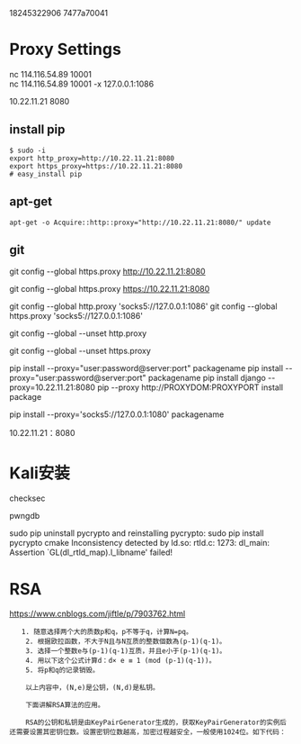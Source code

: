 18245322906  7477a70041 

# Proxy Settings

nc 114.116.54.89 10001	
nc 114.116.54.89 10001 -x 127.0.0.1:1086

10.22.11.21 8080

## install pip
    
    $ sudo -i
    export http_proxy=http://10.22.11.21:8080
	export https_proxy=https://10.22.11.21:8080
    # easy_install pip

## apt-get     
    apt-get -o Acquire::http::proxy="http://10.22.11.21:8080/" update

## git

git config --global https.proxy http://10.22.11.21:8080

git config --global https.proxy https://10.22.11.21:8080

git config --global http.proxy 'socks5://127.0.0.1:1086'
git config --global https.proxy 'socks5://127.0.0.1:1086'


git config --global --unset http.proxy

git config --global --unset https.proxy


pip install --proxy="user:password@server:port" packagename
pip install --proxy="user:password@server:port" packagename
pip install django --proxy=10.22.11.21:8080
pip --proxy http://PROXYDOM:PROXYPORT install package

pip install --proxy='socks5://127.0.0.1:1080' packagename


10.22.11.21：8080	

# Kali安装
checksec

pwngdb


sudo pip uninstall pycrypto
and reinstalling pycrypto:
sudo pip install pycrypto
cmake
  Inconsistency detected by ld.so: rtld.c: 1273: dl_main: Assertion `GL(dl_rtld_map).l_libname' failed!
# RSA

https://www.cnblogs.com/jiftle/p/7903762.html

       1. 随意选择两个大的质数p和q，p不等于q，计算N=pq。
        2. 根据欧拉函数，不大于N且与N互质的整数個数為(p-1)(q-1)。
        3. 选择一个整数e与(p-1)(q-1)互质，并且e小于(p-1)(q-1)。
        4. 用以下这个公式计算d：d× e ≡ 1 (mod (p-1)(q-1))。
        5. 将p和q的记录销毁。
 
        以上内容中，(N,e)是公钥，(N,d)是私钥。

        下面讲解RSA算法的应用。
 
        RSA的公钥和私钥是由KeyPairGenerator生成的，获取KeyPairGenerator的实例后还需要设置其密钥位数。设置密钥位数越高，加密过程越安全，一般使用1024位。如下代码：
 
